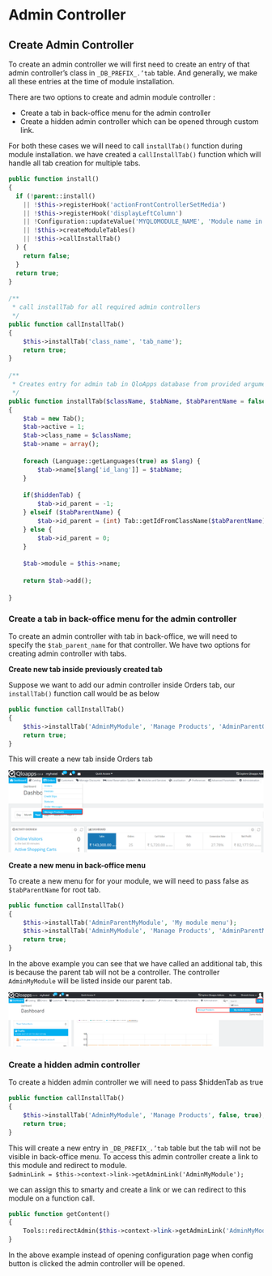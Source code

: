 # Admin Controller


## Create Admin Controller 
To create an admin controller we will first need to create an entry of that admin controller’s class in `_DB_PREFIX_.’tab` table. And generally, we make all these entries at the time of module installation.

There are two options to create and admin module controller : 
- Create a tab in back-office menu for the admin controller
- Create a hidden admin controller which can be opened through custom link.

For both these cases we will need to call `installTab()` function during module installation. we have created a `callInstallTab()` function which will handle all tab creation for multiple tabs.
``` php
public function install()
{
  if (!parent::install() 
    || !$this->registerHook('actionFrontControllerSetMedia') 
    || !$this->registerHook('displayLeftColumn') 
    || !Configuration::updateValue('MYQLOMODULE_NAME', 'Module name in configuration table') 
    || !$this->createModuleTables()
    || !$this->callInstallTab()
  ) {
    return false;
  }
  return true;
}

/**
 * call installTab for all required admin controllers
 */
public function callInstallTab()
{
    $this->installTab('class_name', 'tab_name');
    return true;
}

/**
 * Creates entry for admin tab in QloApps database from provided arguments
 */ 
public function installTab($className, $tabName, $tabParentName = false, $hiddenTab = false)
{
    $tab = new Tab();
    $tab->active = 1;
    $tab->class_name = $className;
    $tab->name = array();

    foreach (Language::getLanguages(true) as $lang) {
        $tab->name[$lang['id_lang']] = $tabName;
    }

    if($hiddenTab) {
        $tab->id_parent = -1;
    } elseif ($tabParentName) {
        $tab->id_parent = (int) Tab::getIdFromClassName($tabParentName);
    } else {
        $tab->id_parent = 0;
    }

    $tab->module = $this->name;

    return $tab->add();

}
```

### Create a tab in back-office menu for the admin controller

To create an admin controller with tab in back-office, we will need to specify the `$tab_parent_name` for that controller. We have two options for creating admin controller with tabs.

**Create new tab inside previously created tab**

Suppose we want to add our admin controller inside Orders tab, our `installTab()` function call would be as below

``` php 
public function callInstallTab()
{
    $this->installTab('AdminMyModule', 'Manage Products', 'AdminParentOrders');
    return true;
}
```

This will create a new tab inside Orders tab

![new tab](..//assets/images/module_development/admin-tab.png)



**Create a new menu in back-office menu**

To create a new menu for for your module, we will need to pass false as `$tabParentName` for root tab. 

``` php 
public function callInstallTab()
{
    $this->installTab('AdminParentMyModule', 'My module menu');
    $this->installTab('AdminMyModule', 'Manage Products', 'AdminParentMyModule');
    return true;
}

```

In the above example you can see that we have called an additional tab, this is because the parent tab will not be a controller. The controller `AdminMyModule` will be listed inside our parent tab.

![new menu](..//assets/images/module_development/admin-tab-menu.png)

  

### Create a hidden admin controller

To create a hidden admin controller we will need to pass $hiddenTab as true

``` php 
public function callInstallTab()
{
    $this->installTab('AdminMyModule', 'Manage Products', false, true);
    return true;
}
```

This will create a new entry in `_DB_PREFIX_.’tab` table but the tab will not be visible in back-office menu. To access this admin controller create a link to this module and redirect to module.<br>
`$adminLink = $this->context->link->getAdminLink('AdminMyModule');`

we can assign this to smarty and create a link or we can redirect to this module on a function call.
``` php
public function getContent()
{
    Tools::redirectAdmin($this->context->link->getAdminLink('AdminMyModule'));
}
```

In the above example instead of opening configuration page when config button is clicked the admin controller will be opened. 

